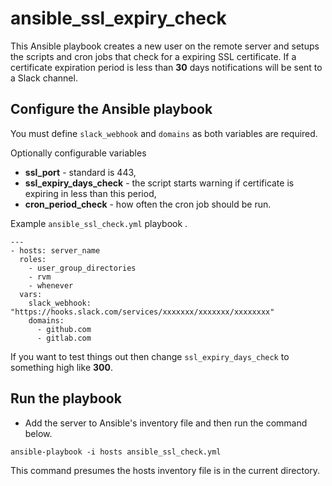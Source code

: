# ansible_ssl_expiry_check

This Ansible playbook creates a new user on the remote server and setups the scripts and cron jobs that check for a expiring SSL certificate. If a certificate expiration period is less than **30** days notifications will be sent to a Slack channel.

## Configure the Ansible playbook

You must define `slack_webhook` and `domains` as both variables are required.

Optionally configurable variables
* **ssl_port** - standard is 443,
* **ssl_expiry_days_check** - the script starts warning if certificate is expiring in less than this period,
* **cron_period_check** - how often the cron job should be run.

Example ``ansible_ssl_check.yml`` playbook .

````
---
- hosts: server_name
  roles:
    - user_group_directories
    - rvm
    - whenever
  vars:
    slack_webhook: "https://hooks.slack.com/services/xxxxxxx/xxxxxxx/xxxxxxxx"
    domains:
      - github.com
      - gitlab.com
````
If you want to test things out then change `ssl_expiry_days_check` to something high like **300**.

## Run the playbook

* Add the server to Ansible's inventory file and then run the command below.

````
ansible-playbook -i hosts ansible_ssl_check.yml
````
This command presumes the hosts inventory file is in the current directory.
